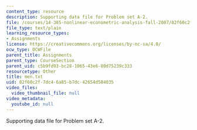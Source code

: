 ```yaml
---
content_type: resource
description: Supporting data file for Problem set A-2.
file: /courses/14-385-nonlinear-econometric-analysis-fall-2007/82f60c2f7dc46a85b7dc42654d584035_men.txt
file_type: text/plain
learning_resource_types:
- Assignments
license: https://creativecommons.org/licenses/by-nc-sa/4.0/
ocw_type: OCWFile
parent_title: Assignments
parent_type: CourseSection
parent_uid: c5b9fd93-bc28-1065-43e6-80d75239c333
resourcetype: Other
title: men.txt
uid: 82f60c2f-7dc4-6a85-b7dc-42654d584035
video_files:
  video_thumbnail_file: null
video_metadata:
  youtube_id: null
---
```

Supporting data file for Problem set A-2.